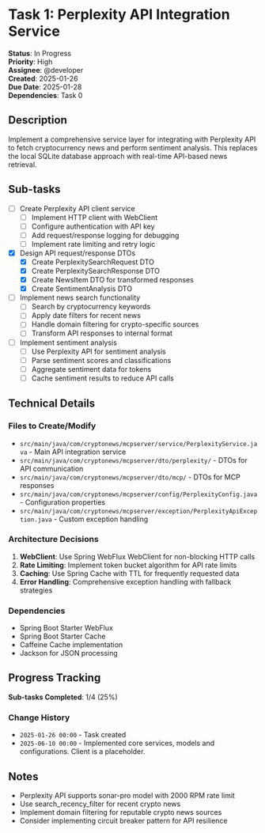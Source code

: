 # Task 1: Perplexity API Integration Service

**Status**: In Progress  
**Priority**: High  
**Assignee**: @developer  
**Created**: 2025-01-26  
**Due Date**: 2025-01-28  
**Dependencies**: Task 0

## Description

Implement a comprehensive service layer for integrating with Perplexity API to fetch cryptocurrency news and perform sentiment analysis. This replaces the local SQLite database approach with real-time API-based news retrieval.

## Sub-tasks

- [ ] Create Perplexity API client service
    - [ ] Implement HTTP client with WebClient
    - [ ] Configure authentication with API key
    - [ ] Add request/response logging for debugging
    - [ ] Implement rate limiting and retry logic
- [x] Design API request/response DTOs
    - [x] Create PerplexitySearchRequest DTO
    - [x] Create PerplexitySearchResponse DTO
    - [x] Create NewsItem DTO for transformed responses
    - [x] Create SentimentAnalysis DTO
- [ ] Implement news search functionality
    - [ ] Search by cryptocurrency keywords
    - [ ] Apply date filters for recent news
    - [ ] Handle domain filtering for crypto-specific sources
    - [ ] Transform API responses to internal format
- [ ] Implement sentiment analysis
    - [ ] Use Perplexity API for sentiment analysis
    - [ ] Parse sentiment scores and classifications
    - [ ] Aggregate sentiment data for tokens
    - [ ] Cache sentiment results to reduce API calls

## Technical Details

### Files to Create/Modify

- `src/main/java/com/cryptonews/mcpserver/service/PerplexityService.java` - Main API integration service
- `src/main/java/com/cryptonews/mcpserver/dto/perplexity/` - DTOs for API communication
- `src/main/java/com/cryptonews/mcpserver/dto/mcp/` - DTOs for MCP responses
- `src/main/java/com/cryptonews/mcpserver/config/PerplexityConfig.java` - Configuration properties
- `src/main/java/com/cryptonews/mcpserver/exception/PerplexityApiException.java` - Custom exception handling

### Architecture Decisions

1. **WebClient**: Use Spring WebFlux WebClient for non-blocking HTTP calls
2. **Rate Limiting**: Implement token bucket algorithm for API rate limits
3. **Caching**: Use Spring Cache with TTL for frequently requested data
4. **Error Handling**: Comprehensive exception handling with fallback strategies

### Dependencies

- Spring Boot Starter WebFlux
- Spring Boot Starter Cache
- Caffeine Cache implementation
- Jackson for JSON processing

## Progress Tracking

**Sub-tasks Completed**: 1/4 (25%)

### Change History

- `2025-01-26 00:00` - Task created
- `2025-06-10 00:00` - Implemented core services, models and configurations. Client is a placeholder.

## Notes

- Perplexity API supports sonar-pro model with 2000 RPM rate limit
- Use search_recency_filter for recent crypto news
- Implement domain filtering for reputable crypto news sources
- Consider implementing circuit breaker pattern for API resilience 